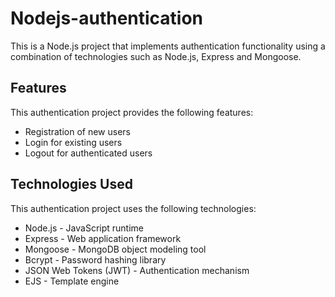 # Nodejs-authentication

This is a Node.js project that implements authentication functionality using a combination of technologies such as Node.js, Express and Mongoose.


## Features

This authentication project provides the following features:

- Registration of new users
- Login for existing users
- Logout for authenticated users

## Technologies Used

This authentication project uses the following technologies:

- Node.js - JavaScript runtime
- Express - Web application framework
- Mongoose - MongoDB object modeling tool
- Bcrypt - Password hashing library
- JSON Web Tokens (JWT) - Authentication mechanism
- EJS - Template engine

